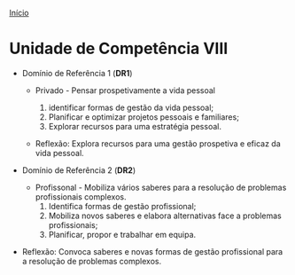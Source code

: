 [Início
](./index.md)


# Unidade de Competência VIII

-   Domínio de Referência 1 (**DR1**)
    -   Privado - Pensar prospetivamente a vida pessoal
        1.  identificar formas de gestão da vida pessoal;
        2.  Planificar e optimizar projetos pessoais  e familiares;
        3.  Explorar recursos  para uma estratégia  pessoal.
    
    -   Reflexão:
        Explora recursos para uma gestão prospetiva e eficaz da vida pessoal.
-   Domínio de Referência 2 (**DR2**)
    -   Profissonal - Mobiliza vários saberes  para a resolução de problemas profissionais complexos.
        1.  Identifica formas de gestão profissional;
        2.  Mobiliza novos saberes e elabora alternativas face a problemas profissionais;
        3.  Planificar, propor e trabalhar em equipa.

-   Reflexão:
    Convoca saberes e novas formas de gestão profissional para a resolução de problemas complexos.

